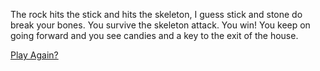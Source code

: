The rock hits the stick and hits the skeleton, I guess stick and stone do break your bones. 
You survive the skeleton attack. You win!
You keep on going forward and you see candies and a key to the exit of the house.

[Play Again?](../README.md)